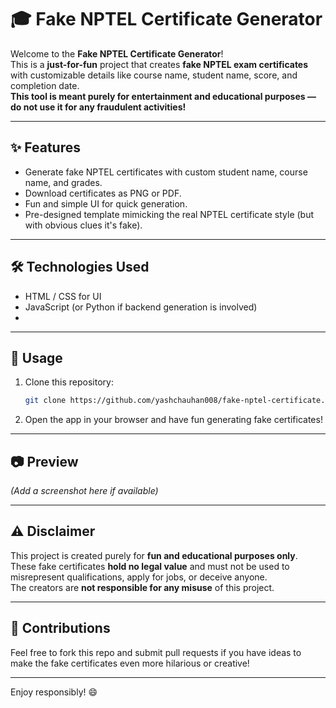 # 🎓 Fake NPTEL Certificate Generator

Welcome to the **Fake NPTEL Certificate Generator**!  
This is a **just-for-fun** project that creates **fake NPTEL exam certificates** with customizable details like course name, student name, score, and completion date.  
**This tool is meant purely for entertainment and educational purposes — do not use it for any fraudulent activities!**

---

## ✨ Features

- Generate fake NPTEL certificates with custom student name, course name, and grades.
- Download certificates as PNG or PDF.
- Fun and simple UI for quick generation.
- Pre-designed template mimicking the real NPTEL certificate style (but with obvious clues it's fake).

---

## 🛠️ Technologies Used

- HTML / CSS for UI
- JavaScript (or Python if backend generation is involved)
- 
---

## 🚀 Usage

1. Clone this repository:
    ```bash
    git clone https://github.com/yashchauhan008/fake-nptel-certificate.git
    ```
2. Open the app in your browser and have fun generating fake certificates!

---

## 📷 Preview

*(Add a screenshot here if available)*

---

## ⚠️ Disclaimer

This project is created purely for **fun and educational purposes only**.  
These fake certificates **hold no legal value** and must not be used to misrepresent qualifications, apply for jobs, or deceive anyone.  
The creators are **not responsible for any misuse** of this project.

---


## 💬 Contributions

Feel free to fork this repo and submit pull requests if you have ideas to make the fake certificates even more hilarious or creative!

---

Enjoy responsibly! 😄
